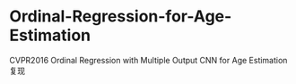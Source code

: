# Ordinal-Regression-for-Age-Estimation
CVPR2016 Ordinal Regression with Multiple Output CNN for Age Estimation
复现
